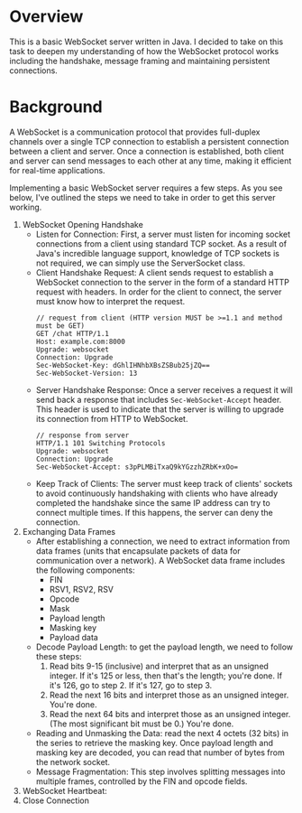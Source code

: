 # Overview
This is a basic WebSocket server written in Java. I decided to take on this task to deepen my understanding of how the WebSocket protocol works including the handshake, message framing and maintaining persistent connections.  

# Background
A WebSocket is a communication protocol that provides full-duplex channels over a single TCP connection to establish a persistent connection between a client and server. Once a connection is established, both client and server can send messages to each other at any time, making it efficient for real-time applications.

Implementing a basic WebSocket server requires a few steps. As you see below, I've outlined the steps we need to take in order to get this server working. 

1. WebSocket Opening Handshake
    * Listen for Connection: First, a server must listen for incoming socket connections from a client using standard TCP socket. As a result of Java's incredible language support, knowledge of TCP sockets is not required, we can simply use the ServerSocket class.
    * Client Handshake Request: A client sends request to establish a WebSocket connection to the server in the form of a standard HTTP request with headers. In order for the client to connect, the server must know how to interpret the request.
      ```
      // request from client (HTTP version MUST be >=1.1 and method must be GET)
      GET /chat HTTP/1.1
      Host: example.com:8000
      Upgrade: websocket
      Connection: Upgrade
      Sec-WebSocket-Key: dGhlIHNhbXBsZSBub25jZQ==
      Sec-WebSocket-Version: 13
      ```
    * Server Handshake Response: Once a server receives a request it will send back a response that includes `Sec-WebSocket-Accept` header. This header is used to indicate that the server is willing to upgrade its connection from HTTP to WebSocket.
      ```
      // response from server 
      HTTP/1.1 101 Switching Protocols
      Upgrade: websocket
      Connection: Upgrade
      Sec-WebSocket-Accept: s3pPLMBiTxaQ9kYGzzhZRbK+xOo=
      ```
    * Keep Track of Clients: The server must keep track of clients' sockets to avoid continuously handshaking with clients who have already completed the handshake since the same IP address can try to connect multiple times. If this happens, the server can deny the connection.
2. Exchanging Data Frames
    * After establishing a connection, we need to extract information from data frames (units that encapsulate packets of data for communication over a network). A WebSocket data frame includes the following components:
        * FIN
        * RSV1, RSV2, RSV
        * Opcode
        * Mask
        * Payload length
        * Masking key
        * Payload data
    * Decode Payload Length: to get the payload length, we need to follow these steps:
      1. Read bits 9-15 (inclusive) and interpret that as an unsigned integer. If it's 125 or less, then that's the length; you're done. If it's 126, go to step 2. If it's 127, go to step 3.
      2. Read the next 16 bits and interpret those as an unsigned integer. You're done.
      3. Read the next 64 bits and interpret those as an unsigned integer. (The most significant bit must be 0.) You're done.
    * Reading and Unmasking the Data: read the next 4 octets (32 bits) in the series to retrieve the masking key. Once payload length and masking key are decoded, you can read that number of bytes from the network socket.
    * Message Fragmentation: This step involves splitting messages into multiple frames, controlled by the FIN and opcode fields.
3. WebSocket Heartbeat: 
4. Close Connection


[//]: # (IGNORE &#40;SHR&#41;  * The response will include `Sec-WebSocket-Accept` header which is derived from client request `Sec-WebSocket-key` header.  )
